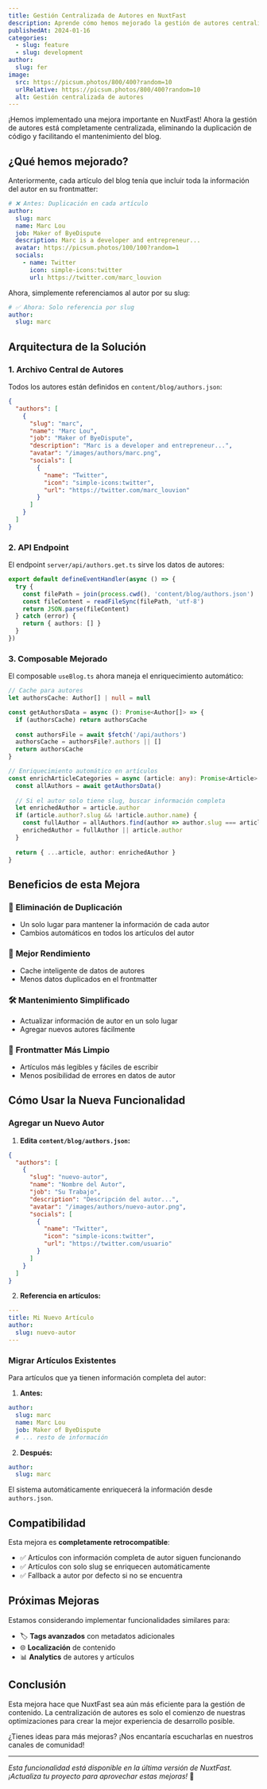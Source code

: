 ```yaml
---
title: Gestión Centralizada de Autores en NuxtFast
description: Aprende cómo hemos mejorado la gestión de autores centralizando su información en un archivo JSON, eliminando duplicación y facilitando el mantenimiento.
publishedAt: 2024-01-16
categories:
  - slug: feature
  - slug: development
author:
  slug: fer
image:
  src: https://picsum.photos/800/400?random=10
  urlRelative: https://picsum.photos/800/400?random=10
  alt: Gestión centralizada de autores
---
```


¡Hemos implementado una mejora importante en NuxtFast! Ahora la gestión de autores está completamente centralizada, eliminando la duplicación de código y facilitando el mantenimiento del blog.

## ¿Qué hemos mejorado?

Anteriormente, cada artículo del blog tenía que incluir toda la información del autor en su frontmatter:

```yaml
# ❌ Antes: Duplicación en cada artículo
author:
  slug: marc
  name: Marc Lou
  job: Maker of ByeDispute
  description: Marc is a developer and entrepreneur...
  avatar: https://picsum.photos/100/100?random=1
  socials:
    - name: Twitter
      icon: simple-icons:twitter
      url: https://twitter.com/marc_louvion
```

Ahora, simplemente referenciamos al autor por su slug:

```yaml
# ✅ Ahora: Solo referencia por slug
author:
  slug: marc
```

## Arquitectura de la Solución

### 1. Archivo Central de Autores

Todos los autores están definidos en `content/blog/authors.json`:

```json
{
  "authors": [
    {
      "slug": "marc",
      "name": "Marc Lou",
      "job": "Maker of ByeDispute",
      "description": "Marc is a developer and entrepreneur...",
      "avatar": "/images/authors/marc.png",
      "socials": [
        {
          "name": "Twitter",
          "icon": "simple-icons:twitter",
          "url": "https://twitter.com/marc_louvion"
        }
      ]
    }
  ]
}
```

### 2. API Endpoint

El endpoint `server/api/authors.get.ts` sirve los datos de autores:

```typescript
export default defineEventHandler(async () => {
  try {
    const filePath = join(process.cwd(), 'content/blog/authors.json')
    const fileContent = readFileSync(filePath, 'utf-8')
    return JSON.parse(fileContent)
  } catch (error) {
    return { authors: [] }
  }
})
```

### 3. Composable Mejorado

El composable `useBlog.ts` ahora maneja el enriquecimiento automático:

```typescript
// Cache para autores
let authorsCache: Author[] | null = null

const getAuthorsData = async (): Promise<Author[]> => {
  if (authorsCache) return authorsCache
  
  const authorsFile = await $fetch('/api/authors')
  authorsCache = authorsFile?.authors || []
  return authorsCache
}

// Enriquecimiento automático en artículos
const enrichArticleCategories = async (article: any): Promise<Article> => {
  const allAuthors = await getAuthorsData()
  
  // Si el autor solo tiene slug, buscar información completa
  let enrichedAuthor = article.author
  if (article.author?.slug && !article.author.name) {
    const fullAuthor = allAuthors.find(author => author.slug === article.author.slug)
    enrichedAuthor = fullAuthor || article.author
  }
  
  return { ...article, author: enrichedAuthor }
}
```

## Beneficios de esta Mejora

### 🔄 **Eliminación de Duplicación**
- Un solo lugar para mantener la información de cada autor
- Cambios automáticos en todos los artículos del autor

### 🚀 **Mejor Rendimiento**
- Cache inteligente de datos de autores
- Menos datos duplicados en el frontmatter

### 🛠️ **Mantenimiento Simplificado**
- Actualizar información de autor en un solo lugar
- Agregar nuevos autores fácilmente

### 📝 **Frontmatter Más Limpio**
- Artículos más legibles y fáciles de escribir
- Menos posibilidad de errores en datos de autor

## Cómo Usar la Nueva Funcionalidad

### Agregar un Nuevo Autor

1. **Edita `content/blog/authors.json`:**

```json
{
  "authors": [
    {
      "slug": "nuevo-autor",
      "name": "Nombre del Autor",
      "job": "Su Trabajo",
      "description": "Descripción del autor...",
      "avatar": "/images/authors/nuevo-autor.png",
      "socials": [
        {
          "name": "Twitter",
          "icon": "simple-icons:twitter",
          "url": "https://twitter.com/usuario"
        }
      ]
    }
  ]
}
```

2. **Referencia en artículos:**

```yaml
---
title: Mi Nuevo Artículo
author:
  slug: nuevo-autor
---
```

### Migrar Artículos Existentes

Para artículos que ya tienen información completa del autor:

1. **Antes:**
```yaml
author:
  slug: marc
  name: Marc Lou
  job: Maker of ByeDispute
  # ... resto de información
```

2. **Después:**
```yaml
author:
  slug: marc
```

El sistema automáticamente enriquecerá la información desde `authors.json`.

## Compatibilidad

Esta mejora es **completamente retrocompatible**:

- ✅ Artículos con información completa de autor siguen funcionando
- ✅ Artículos con solo slug se enriquecen automáticamente
- ✅ Fallback a autor por defecto si no se encuentra

## Próximas Mejoras

Estamos considerando implementar funcionalidades similares para:

- 🏷️ **Tags avanzados** con metadatos adicionales
- 🌐 **Localización** de contenido
- 📊 **Analytics** de autores y artículos

## Conclusión

Esta mejora hace que NuxtFast sea aún más eficiente para la gestión de contenido. La centralización de autores es solo el comienzo de nuestras optimizaciones para crear la mejor experiencia de desarrollo posible.

¿Tienes ideas para más mejoras? ¡Nos encantaría escucharlas en nuestros canales de comunidad!

---

*Esta funcionalidad está disponible en la última versión de NuxtFast. ¡Actualiza tu proyecto para aprovechar estas mejoras!* 🚀 